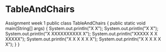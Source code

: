 # TableAndChairs
Assignment week 1
public class TableAndChairs {
    public static void main(String[] args) {
        System.out.println("X                        X");
        System.out.println("X                        X");
        System.out.println("X       XXXXXXXXXX       X");
        System.out.println("XXXXX   X        X   XXXXX");
        System.out.println("X   X   X        X   X   X");
        System.out.println("X   X   X        X   X   X");
    }
}
